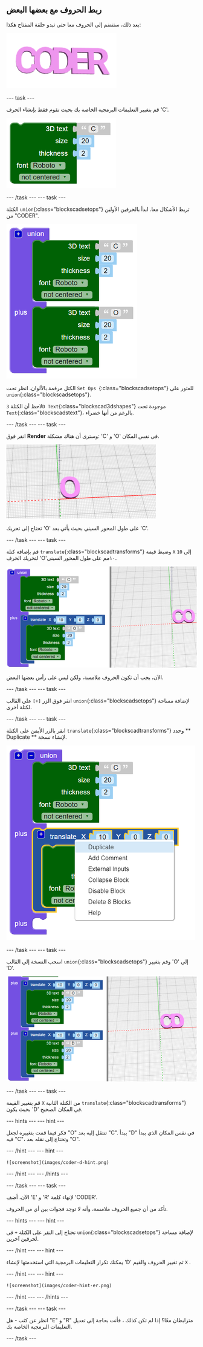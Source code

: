 ## ربط الحروف مع بعضها البعض

بعد ذلك، ستنضم إلى الحروف معا حتى تبدو حلقة المفتاح هكذا:

![لقطة الشاشة](images/coder-letters-joined.png)

--- task ---

قم بتغيير التعليمات البرمجية الخاصة بك بحيث تقوم فقط بإنشاء الحرف 'C'.

![لقطة الشاشة](images/coder-c.png)

--- /task --- --- task ---

الكتلة ` union `{:class="blockscadsetops"} تربط الأشكال معا. ابدأ بالحرفين الأولين من "CODER".

![لقطة الشاشة](images/coder-co.png)

الكتل مرقمة بالألوان. انظر تحت `Set Ops `{:class="blockscadsetops"} للعثور على `union`{:class="blockscadsetops"}.

لاحظ أن الكتلة `3D Text`{:class="blockscad3dshapes"} موجودة تحت `Text`{:class="blockscadstext"}، بالرغم من أنها خضراء.

--- /task --- --- task ---

انقر فوق **Render** وسترى أن هناك مشكلة: 'C' و 'O' في نفس المكان.

![لقطة الشاشة](images/coder-same-place.png)

تحتاج إلى تحريك 'O' على طول المحور السيني بحيث يأتي بعد 'C'.

--- /task --- --- task ---

قم بإضافة كتلة ` translate `{:class="blockscadtransforms"} وضبط قيمة `X` إلى `10` لتحريك الحرف 'O'١٠مم على طول المحور السيني.

![لقطة الشاشة](images/coder-translate.png)

الآن، يجب أن تكون الحروف ملامسة، ولكن ليس على رأس بعضها البعض.

--- /task --- --- task ---

انقر فوق الزر `[+]` على القالب `union`{:class="blockscadsetops"} لإضافة مساحة لكتلة أخرى.

--- /task --- --- task ---

انقر بالزر الأيمن على الكتلة ` translate `{:class="blockscadtransforms"} وحدد ** Duplicate ** لإنشاء نسخة.

![لقطة الشاشة](images/coder-duplicate.png)

--- /task --- --- task ---

اسحب النسخة إلى القالب `union`{:class="blockscadsetops"} وقم بتغيير 'O' إلى 'D'.

![لقطة الشاشة](images/coder-d.png)

--- /task --- --- task ---

قم بتغيير القيمة `X` من الكتلة الثانية ` translate `{:class="blockscadtransforms"} بحيث يكون 'D' في المكان الصحيح.

--- hints --- --- hint ---

فكر فيما قمت بتغييره لجعل "O" تنتقل إليه بعد "C". يبدأ "D" في نفس المكان الذي يبدأ فيه "C"، وتحتاج إلى نقله بعد "O".

--- /hint --- --- hint ---

    ![screenshot](images/coder-d-hint.png)

--- /hint --- --- /hints ---

--- /task --- --- task ---

الآن، أضف 'E' و 'R' لإنهاء كلمة 'CODER'.

تأكد من أن جميع الحروف ملامسة، وأنه لا توجد فجوات بين أي من الحروف.

--- hints --- --- hint ---

تحتاج إلى النقر على الكتلة `+` في `union`{:class="blockscadsetops"} لإضافة مساحة لحرفين آخرين.

--- /hint --- --- hint ---

يمكنك تكرار التعليمات البرمجية التي استخدمتها لإنشاء 'D' ثم تغيير الحروف والقيم `X` .

--- /hint --- --- hint ---

    ![screenshot](images/coder-hint-er.png)

--- /hint --- --- /hints ---

--- /task --- --- task ---

انظر عن كثب - هل "E" و "R" مترابطان معًا؟ إذا لم تكن كذلك ، فأنت بحاجة إلى تعديل التعليمات البرمجية الخاصة بك.

--- /task ---


